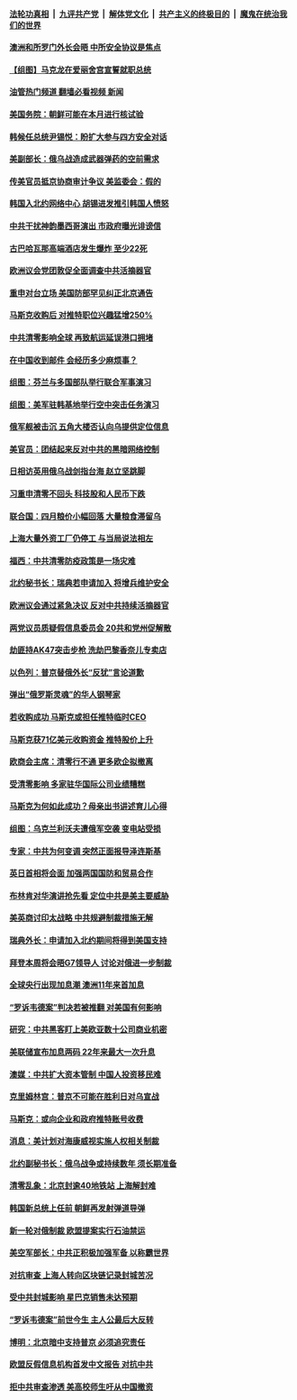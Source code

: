 ####  [法轮功真相](../../../../basic/blob/master/README.md?t=05072231) &nbsp;|&nbsp; [九评共产党](../../../../9ping.md/blob/master/README.md?t=05072231) &nbsp;|&nbsp; [解体党文化](../../../../jtdwh.md/blob/master/README.md?t=05072231)  &nbsp;|&nbsp; [共产主义的终极目的](../../../../gczydzjmd.md/blob/master/README.md?t=05072231) &nbsp;|&nbsp; [魔鬼在统治我们的世界](../../../../mgztzwmdsj.md/blob/master/README.md?t=05072231) 

#### [澳洲和所罗门外长会晤 中所安全协议是焦点](../pages/nsc418/n13729569.md?t=05072231) 

#### [【组图】马克龙在爱丽舍宫宣誓就职总统](../pages/nsc418/n13729534.md?t=05072231) 

#### [油管热门频道 翻墙必看视频 新闻](http://45.76.130.85:81/youtube.html?05072231)

#### [美国务院：朝鲜可能在本月进行核试验](../pages/nsc418/n13729373.md?t=05072231) 

#### [韩候任总统尹锡悦：盼扩大参与四方安全对话](../pages/nsc418/n13729353.md?t=05072231) 

#### [美副部长：俄乌战造成武器弹药的空前需求](../pages/nsc418/n13729217.md?t=05072231) 

#### [传美官员抵京协商审计争议 美监委会：假的](../pages/nsc418/n13729146.md?t=05072231) 

#### [韩国入北约网络中心 胡锡进发推引韩国人愤怒](../pages/nsc418/n13728936.md?t=05072231) 

#### [中共干扰神韵墨西哥演出 市政府曝光诽谤信](../pages/nsc418/n13728994.md?t=05072231) 

#### [古巴哈瓦那高端酒店发生爆炸 至少22死](../pages/nsc418/n13728920.md?t=05072231) 

#### [欧洲议会党团敦促全面调查中共活摘器官](../pages/nsc418/n13729021.md?t=05072231) 

#### [重申对台立场 美国防部罕见纠正北京通告](../pages/nsc418/n13728959.md?t=05072231) 

#### [马斯克收购后 对推特职位兴趣猛增250%](../pages/nsc418/n13728914.md?t=05072231) 

#### [中共清零影响全球 再致航运延误港口拥堵](../pages/nsc418/n13728916.md?t=05072231) 

#### [在中国收到邮件 会经历多少麻烦事？](../pages/nsc418/n13728922.md?t=05072231) 

#### [组图：芬兰与多国部队举行联合军事演习](../pages/nsc418/n13728578.md?t=05072231) 

#### [组图：美军驻韩基地举行空中突击任务演习](../pages/nsc418/n13727815.md?t=05072231) 

#### [俄军舰被击沉 五角大楼否认向乌提供定位信息](../pages/nsc418/n13728849.md?t=05072231) 

#### [美官员：团结起来反对中共的黑暗网络控制](../pages/nsc418/n13728846.md?t=05072231) 

#### [日相访英用俄乌战剑指台海 赵立坚跳脚](../pages/nsc418/n13728870.md?t=05072231) 

#### [习重申清零不回头 科技股和人民币下跌](../pages/nsc418/n13728686.md?t=05072231) 

#### [联合国：四月粮价小幅回落 大量粮食滞留乌](../pages/nsc418/n13728737.md?t=05072231) 

#### [上海大量外资工厂仍停工 与当局说法相左](../pages/nsc418/n13728640.md?t=05072231) 

#### [福西：中共清零防疫政策是一场灾难](../pages/nsc418/n13728540.md?t=05072231) 

#### [北约秘书长：瑞典若申请加入 将增兵维护安全](../pages/nsc418/n13728355.md?t=05072231) 

#### [欧洲议会通过紧急决议 反对中共持续活摘器官](../pages/nsc418/n13728211.md?t=05072231) 

#### [两党议员质疑假信息委员会 20共和党州促解散](../pages/nsc418/n13728037.md?t=05072231) 

#### [劫匪持AK47突击步枪 洗劫巴黎香奈儿专卖店](../pages/nsc418/n13728146.md?t=05072231) 

#### [以色列：普京替俄外长“反犹”言论道歉](../pages/nsc418/n13728059.md?t=05072231) 

#### [弹出“俄罗斯灵魂”的华人钢琴家](../pages/nsc418/n13727201.md?t=05072231) 

#### [若收购成功 马斯克或担任推特临时CEO](../pages/nsc418/n13728003.md?t=05072231) 

#### [马斯克获71亿美元收购资金 推特股价上升](../pages/nsc418/n13727738.md?t=05072231) 

#### [欧商会主席：清零行不通 更多欧企拟撤离](../pages/nsc418/n13727803.md?t=05072231) 

#### [受清零影响 多家驻华国际公司业绩糟糕](../pages/nsc418/n13727917.md?t=05072231) 

#### [马斯克为何如此成功？母亲出书讲述育儿心得](../pages/nsc418/n13727665.md?t=05072231) 

#### [组图：乌克兰利沃夫遭俄军空袭 变电站受损](../pages/nsc418/n13727710.md?t=05072231) 

#### [专家：中共为何变调 突然正面报导泽连斯基](../pages/nsc418/n13727713.md?t=05072231) 

#### [英日首相将会面 加强两国国防和贸易合作](../pages/nsc418/n13727686.md?t=05072231) 

#### [布林肯对华演讲抢先看 定位中共是美主要威胁](../pages/nsc418/n13727292.md?t=05072231) 

#### [美英商讨印太战略 中共规避制裁措施无解](../pages/nsc418/n13727536.md?t=05072231) 

#### [瑞典外长：申请加入北约期间将得到美国支持](../pages/nsc418/n13727517.md?t=05072231) 

#### [拜登本周将会晤G7领导人 讨论对俄进一步制裁](../pages/nsc418/n13727495.md?t=05072231) 

#### [全球央行出现加息潮 澳洲11年来首加息](../pages/nsc418/n13727573.md?t=05072231) 

#### [“罗诉韦德案”判决若被推翻 对美国有何影响](../pages/nsc418/n13727219.md?t=05072231) 

#### [研究：中共黑客盯上美欧亚数十公司商业机密](../pages/nsc418/n13727250.md?t=05072231) 

#### [美联储宣布加息两码 22年来最大一次升息](../pages/nsc418/n13727237.md?t=05072231) 

#### [澳媒：中共扩大资本管制 中国人投资移民难](../pages/nsc418/n13727233.md?t=05072231) 

#### [克里姆林宫：普京不可能在胜利日对乌宣战](../pages/nsc418/n13727159.md?t=05072231) 

#### [马斯克：或向企业和政府推特账号收费](../pages/nsc418/n13727131.md?t=05072231) 

#### [消息：美计划对海康威视实施人权相关制裁](../pages/nsc418/n13727090.md?t=05072231) 

#### [北约副秘书长：俄乌战争或持续数年 须长期准备](../pages/nsc418/n13727098.md?t=05072231) 

#### [清零乱象：北京封逾40地铁站 上海解封难](../pages/nsc418/n13726978.md?t=05072231) 

#### [韩国新总统上任前 朝鲜再发射弹道导弹](../pages/nsc418/n13726927.md?t=05072231) 

#### [新一轮对俄制裁 欧盟提案实行石油禁运](../pages/nsc418/n13726977.md?t=05072231) 

#### [美空军部长：中共正积极加强军备 以称霸世界](../pages/nsc418/n13726877.md?t=05072231) 

#### [对抗审查 上海人转向区块链记录封城苦况](../pages/nsc418/n13726776.md?t=05072231) 

#### [受中共封城影响 星巴克销售未达预期](../pages/nsc418/n13726474.md?t=05072231) 

#### [“罗诉韦德案”前世今生 主人公最后大反转](../pages/nsc418/n13726378.md?t=05072231) 

#### [博明：北京暗中支持普京 必须追究责任](../pages/nsc418/n13726270.md?t=05072231) 

#### [欧盟反假信息机构首发中文报告 对抗中共](../pages/nsc418/n13726403.md?t=05072231) 

#### [拒中共审查渗透 美高校师生吁从中国撤资](../pages/nsc418/n13726349.md?t=05072231) 

<img src='http://gfw-breaker.win/goodnews/indexes/nsc418.md' width='0px' height='0px'/>
